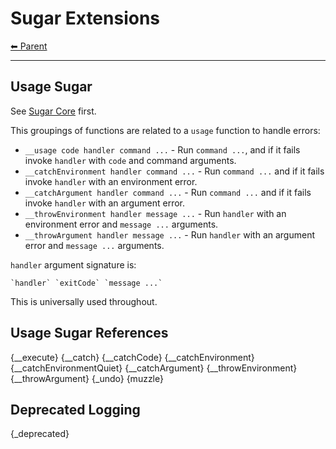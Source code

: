 # Sugar Extensions

<!-- TEMPLATE header 2 -->
[⬅ Parent ](../index.md)
<hr />

## Usage Sugar

See [Sugar Core](./_sugar.md) first.

This groupings of functions are related to a `usage` function to handle errors:

- `__usage code handler command ...` - Run `command ...`, and if it fails invoke `handler` with `code` and command arguments.
- `__catchEnvironment handler command ...` - Run `command ...` and if it fails invoke `handler` with an environment error.
- `__catchArgument handler command ...` - Run `command ...` and if it fails invoke `handler` with an argument error.
- `__throwEnvironment handler message ...` - Run `handler` with an environment error and `message ...` arguments.
- `__throwArgument handler message ...` - Run `handler` with an argument error and `message ...` arguments.

`handler` argument signature is:

    `handler` `exitCode` `message ...`

This is universally used throughout.

## Usage Sugar References

{__execute}
{__catch}
{__catchCode}
{__catchEnvironment}
{__catchEnvironmentQuiet}
{__catchArgument}
{__throwEnvironment}
{__throwArgument}
{_undo}
{muzzle}

## Deprecated Logging

{_deprecated}

